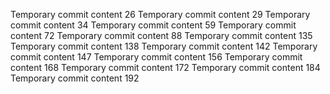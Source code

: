 Temporary commit content 26
Temporary commit content 29
Temporary commit content 34
Temporary commit content 59
Temporary commit content 72
Temporary commit content 88
Temporary commit content 135
Temporary commit content 138
Temporary commit content 142
Temporary commit content 147
Temporary commit content 156
Temporary commit content 168
Temporary commit content 172
Temporary commit content 184
Temporary commit content 192
